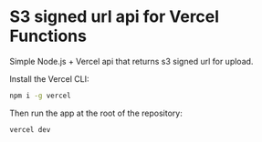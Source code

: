 # S3 signed url api for Vercel Functions

Simple Node.js + Vercel api that returns s3 signed url for upload.

Install the Vercel CLI:

```bash
npm i -g vercel
```

Then run the app at the root of the repository:

```bash
vercel dev
```
